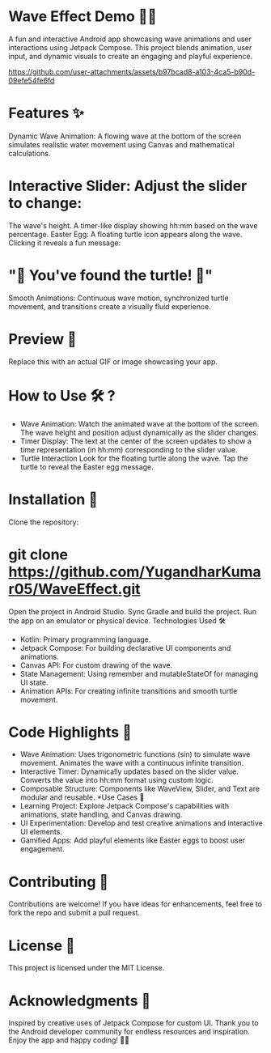 #  Wave Effect Demo 🌊🐢
A fun and interactive Android app showcasing wave animations and user interactions using Jetpack Compose. This project blends animation, user input, and dynamic visuals to create an engaging and playful experience.


https://github.com/user-attachments/assets/b97bcad8-a103-4ca5-b90d-09efe54fe6fd

# Features ✨

Dynamic Wave Animation: A flowing wave at the bottom of the screen simulates realistic water movement using Canvas and mathematical calculations.

# Interactive Slider: Adjust the slider to change:
The wave's height.
A timer-like display showing hh:mm based on the wave percentage.
Easter Egg: A floating turtle icon appears along the wave. Clicking it reveals a fun message:
# "🐢 You've found the turtle! 🐢"

Smooth Animations: Continuous wave motion, synchronized turtle movement, and transitions create a visually fluid experience.

# Preview 🎥

Replace this with an actual GIF or image showcasing your app.

# How to Use 🛠️ ? 
*  Wave Animation:
          Watch the animated wave at the bottom of the screen.
          The wave height and position adjust dynamically as the slider changes.
*  Timer Display:
          The text at the center of the screen updates to show a time representation (in hh:mm) corresponding to the slider value.
*  Turtle Interaction
          Look for the floating turtle along the wave.
          Tap the turtle to reveal the Easter egg message.

# Installation 🚀
Clone the repository:
# git clone https://github.com/YugandharKumar05/WaveEffect.git

Open the project in Android Studio.
Sync Gradle and build the project.
Run the app on an emulator or physical device.
Technologies Used 🛠️
* Kotlin: Primary programming language.
* Jetpack Compose: For building declarative UI components and animations.
* Canvas API: For custom drawing of the wave.
* State Management: Using remember and mutableStateOf for managing UI state.
* Animation APIs: For creating infinite transitions and smooth turtle movement.

# Code Highlights 📌
* Wave Animation:
        Uses trigonometric functions (sin) to simulate wave movement.
        Animates the wave with a continuous infinite transition.
* Interactive Timer:
Dynamically updates based on the slider value.
Converts the value into hh:mm format using custom logic.
* Composable Structure:
Components like WaveView, Slider, and Text are modular and reusable.
*Use Cases 🌟
* Learning Project: Explore Jetpack Compose's capabilities with animations, state handling, and Canvas drawing.
* UI Experimentation: Develop and test creative animations and interactive UI elements.
* Gamified Apps: Add playful elements like Easter eggs to boost user engagement.
# Contributing 🤝
Contributions are welcome! If you have ideas for enhancements, feel free to fork the repo and submit a pull request.

# License 📄
This project is licensed under the MIT License.

# Acknowledgments 🙌
Inspired by creative uses of Jetpack Compose for custom UI.
Thank you to the Android developer community for endless resources and inspiration.
Enjoy the app and happy coding! 🌊✨
